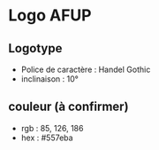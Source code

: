 # Logo AFUP

## Logotype

- Police de caractère : Handel Gothic
- inclinaison : 10°

## couleur (à confirmer)
- rgb : 85, 126, 186
- hex : #557eba
